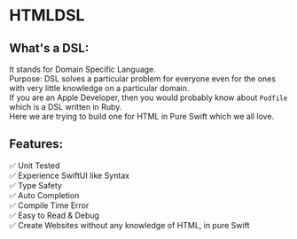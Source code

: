 # HTMLDSL

## What's a DSL:
It stands for Domain Specific Language.  
Purpose: DSL solves a particular problem for everyone even for the ones with very little knowledge on a particular domain.  
If you are an Apple Developer, then you would probably know about `Podfile` which is a DSL written in Ruby.  
Here we are trying to build one for HTML in Pure Swift which we all love.

## Features:
✅ Unit Tested  
✅ Experience SwiftUI like Syntax  
✅ Type Safety  
✅ Auto Completion  
✅ Compile Time Error  
✅ Easy to Read & Debug  
✅ Create Websites without any knowledge of HTML, in pure Swift
